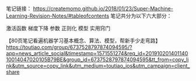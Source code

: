 笔记链接：
https://createmomo.github.io/2018/01/23/Super-Machine-Learning-Revision-Notes/#tableofcontents
笔记共分为以下六大部分：

激活函数
梯度下降
参数
正则化
模型
实用窍门

【80页笔记看遍机器学习基本概念、算法、模型，帮新手少走弯路】https://toutiao.com/group/6737528797874094595/?app=news_article_social&timestamp=1571551274&req_id=20191020140114010014047020105B79BE&group_id=6737528797874094595&tt_from=copy_link&utm_source=copy_link&utm_medium=toutiao_ios&utm_campaign=client_share
